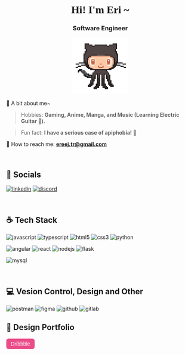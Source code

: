 <h1 align="center" style="font-family: Playfair Display;">Hi! I'm Eri ~ </h1>

<h3 align="center">Software Engineer</h3>

<p align="center">
  <img width="150px" height="150px" src="https://github.com/ereej/ereej/blob/fc0757566e8a552aefeba1910340844f57855090/git.gif">
</p>

🌱 A bit about me~

> Hobbies: **Gaming, Anime, Manga, and Music (Learning Electric Guitar 🎸).**

> Fun fact: **I have a serious case of apiphobia! 🐝**

📨 How to reach me: **ereej.tr@gmail.com**

</br>

## 💬 Socials
<p align="left">
  <a href="https://linkedin.com/in/erij-tarhouni-bb0b151b2/" target="blank"><img alt="linkedin" src="https://img.shields.io/badge/linkedin-%230077B5.svg?style=for-the-badge&logo=linkedin&logoColor=white)"/></a>
  <a href="https://discord.gg/ereej#8729" target="blank"><img alt="discord" src="https://img.shields.io/badge/Discord-%235865F2.svg?style=for-the-badge&logo=discord&logoColor=white"/></a>
</p>

</br>

## ☕️ Tech Stack
<p>
  <img alt="javascript" src="https://img.shields.io/badge/javascript-%23323330.svg?style=for-the-badge&logo=javascript&logoColor=%23F7DF1E"/>
  <img alt="typescript" src="https://img.shields.io/badge/typescript-%23007ACC.svg?style=for-the-badge&logo=typescript&logoColor=white"/>
  <img alt="html5" src="https://img.shields.io/badge/html5-%23E34F26.svg?style=for-the-badge&logo=html5&logoColor=white"/>
  <img alt="css3" src="https://img.shields.io/badge/css3-%231572B6.svg?style=for-the-badge&logo=css3&logoColor=white"/>
  <img alt="python" src="https://img.shields.io/badge/python-3670A0?style=for-the-badge&logo=python&logoColor=ffdd54"/>
</p>
<p>
  <img alt="angular" src="https://img.shields.io/badge/angular-%23DD0031.svg?style=for-the-badge&logo=angular&logoColor=white"/>
  <img alt="react" src="https://img.shields.io/badge/react-%2320232a.svg?style=for-the-badge&logo=react&logoColor=%2361DAFB"/>
  <img alt="nodejs" src="https://img.shields.io/badge/node.js-6DA55F?style=for-the-badge&logo=node.js&logoColor=white"/>
  <img alt="flask" src="https://img.shields.io/badge/flask-%23000.svg?style=for-the-badge&logo=flask&logoColor=white"/>
</p>
<p>
<img alt="mysql" src="https://img.shields.io/badge/mysql-4479A1.svg?style=for-the-badge&logo=mysql&logoColor=white"/>
</p>

</br>

## 💻 Vesion Control, Design and Other
<p>
<img alt="postman" src="https://img.shields.io/badge/Postman-FF6C37?style=for-the-badge&logo=postman&logoColor=white"/>
<img alt="figma" src="https://img.shields.io/badge/figma-%23F24E1E.svg?style=for-the-badge&logo=figma&logoColor=white"/>
<img alt="github" src="https://img.shields.io/badge/github-%23121011.svg?style=for-the-badge&logo=github&logoColor=white"/>
<img alt="gitlab" src="https://img.shields.io/badge/gitlab-%23181717.svg?style=for-the-badge&logo=gitlab&logoColor=white"/>
</p>

## 🎨 Design Portfolio
<a href="https://dribbble.com/Ery_y" target="_blank" style="display: inline-flex; align-items: center; text-decoration: none; background-color: #EA4C89; color: white; padding: 6px 12px; border-radius: 6px; font-family: sans-serif; font-weight: 500;">
  <svg xmlns="http://www.w3.org/2000/svg" viewBox="0 0 512 512"><!--!Font Awesome Free 6.7.2 by @fontawesome - https://fontawesome.com License - https://fontawesome.com/license/free Copyright 2025 Fonticons, Inc.--><path d="M256 8C119.3 8 8 119.3 8 256s111.3 248 248 248 248-111.3 248-248S392.7 8 256 8zm164 114.4c29.5 36 47.4 82 47.8 132-7-1.5-77-15.7-147.5-6.8-5.8-14-11.2-26.4-18.6-41.6 78.3-32 113.8-77.5 118.3-83.5zM396.4 97.9c-3.8 5.4-35.7 48.3-111 76.5-34.7-63.8-73.2-116.2-79-124 67.2-16.2 138 1.3 190.1 47.5zm-230.5-33.3c5.6 7.7 43.4 60.1 78.5 122.5-99.1 26.3-186.4 25.9-195.8 25.8C62.4 147.2 106.7 92.6 165.9 64.6zM44.2 256.3c0-2.2 0-4.3 .1-6.5 9.3 .2 111.9 1.5 217.7-30.1 6.1 11.9 11.9 23.9 17.2 35.9-76.6 21.6-146.2 83.5-180.5 142.3C64.8 360.4 44.2 310.7 44.2 256.3zm81.8 167.1c22.1-45.2 82.2-103.6 167.6-132.8 29.7 77.3 42 142.1 45.2 160.6-68.1 29-150 21.1-212.8-27.9zm248.4 8.5c-2.2-12.9-13.4-74.9-41.2-151 66.4-10.6 124.7 6.8 131.9 9.1-9.4 58.9-43.3 109.8-90.8 142z"/></svg>
  Dribbble
</a>

</br>
